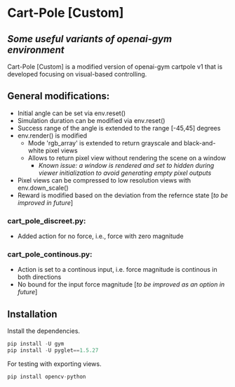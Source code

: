 # Cart-Pole [Custom]
## _Some useful variants of openai-gym environment_

Cart-Pole [Custom] is a modified version of openai-gym cartpole v1 that is developed focusing on visual-based controlling.

## General modifications:
- Initial angle can be set via env.reset()
- Simulation duration can be modified via env.reset()
- Success range of the angle is extended to the range \[-45,45\] degrees
- env.render() is modified
  - Mode 'rgb_array' is extended to return grayscale and black-and-white pixel views
  - Allows to return pixel view without rendering the scene on a window
    - _Known issue: a window is rendered and set to hidden during viewer initialization to avoid generating empty pixel outputs_
- Pixel views can be compressed to low resolution views with env.down_scale()
- Reward is modified based on the deviation from the refernce state [_to be improved in future_]


### cart_pole_discreet.py:

- Added action for no force, i.e., force with zero magnitude

### cart_pole_continous.py:

- Action is set to a continous input, i.e. force magnitude is continous in both directions
- No bound for the input force magnitude [_to be improved as an option in future_]


## Installation

Install the dependencies.

```python
pip install -U gym
pip install -U pyglet==1.5.27
```

For testing with exporting views.

```python
pip install opencv-python
```
